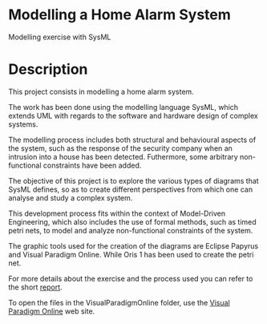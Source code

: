 # Modelling a Home Alarm System 
Modelling exercise with SysML

# Description
This project consists in modelling a home alarm system.

The work has been done using the modelling language SysML, which extends UML with regards to the software and hardware design of complex systems.

The modelling process includes both structural and behavioural aspects of the system, such as the response of the security company when an intrusion into a house has been detected.
Futhermore, some arbitrary non-functional constraints have been added.

The objective of this project is to explore the various types of diagrams that SysML defines, so as to create different perspectives from which one can analyse and study a complex system. 

This development process fits within the context of Model-Driven Engineering, which also includes the use of formal methods, such as timed petri nets, to model and analyze non-functional constraints of the system.

The graphic tools used for the creation of the diagrams are Eclipse Papyrus and Visual Paradigm Online.
While Oris 1 has been used to create the petri net.

For more details about the exercise and the process used you can refer to the short [report](https://github.com/GiovanniBurbi/AlarmSystem/blob/main/AlarmSistemModellingReport.pdf).

To open the files in the VisualParadigmOnline folder, use the [Visual Paradigm Online](https://online.visual-paradigm.com/) web site.
